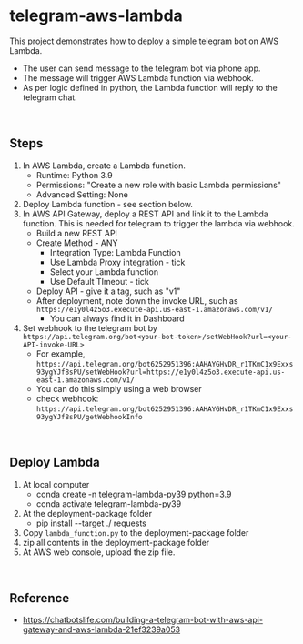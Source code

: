 # telegram-aws-lambda

This project demonstrates how to deploy a simple telegram bot on AWS Lambda.
* The user can send message to the telegram bot via phone app.
* The message will trigger AWS Lambda function via webhook.
* As per logic defined in python, the Lambda function will reply to the telegram chat.

<br>

## Steps
1. In AWS Lambda, create a Lambda function.
    * Runtime: Python 3.9
    * Permissions: "Create a new role with basic Lambda permissions"
    * Advanced Setting: None
2. Deploy Lambda function - see section below.
3. In AWS API Gateway, deploy a REST API and link it to the Lambda function. This is needed for telegram to trigger the lambda via webhook.
    * Build a new REST API
    * Create Method - ANY
        * Integration Type: Lambda Function
        * Use Lambda Proxy integration - tick
        * Select your Lambda function
        * Use Default TImeout - tick
    * Deploy API - give it a tag, such as "v1"
    * After deployment, note down the invoke URL, such as `https://e1y0l4z5o3.execute-api.us-east-1.amazonaws.com/v1/`
        * You can always find it in Dashboard
4. Set webhook to the telegram bot by `https://api.telegram.org/bot<your-bot-token>/setWebHook?url=<your-API-invoke-URL>`
    * For example, `https://api.telegram.org/bot6252951396:AAHAYGHvDR_r1TKmC1x9Exxs93ygYJf8sPU/setWebHook?url=https://e1y0l4z5o3.execute-api.us-east-1.amazonaws.com/v1/`
    * You can do this simply using a web browser
    * check webhook: `https://api.telegram.org/bot6252951396:AAHAYGHvDR_r1TKmC1x9Exxs93ygYJf8sPU/getWebhookInfo`

<br>

## Deploy Lambda
1. At local computer
    * conda create -n telegram-lambda-py39 python=3.9
    * conda activate telegram-lambda-py39
2. At the deployment-package folder
    * pip install --target ./ requests
3. Copy `lambda_function.py` to the deployment-package folder
4. zip all contents in the deployment-package folder
5. At AWS web console, upload the zip file.

<br>

## Reference
* https://chatbotslife.com/building-a-telegram-bot-with-aws-api-gateway-and-aws-lambda-21ef3239a053
